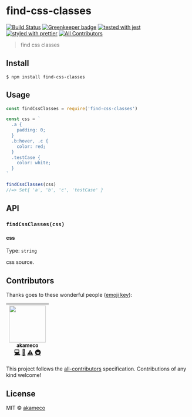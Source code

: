 # find-css-classes

[![Build Status](https://travis-ci.org/akameco/find-css-classes.svg?branch=master)](https://travis-ci.org/akameco/find-css-classes)
[![Greenkeeper badge](https://badges.greenkeeper.io/akameco/find-css-classes.svg)](https://greenkeeper.io/)
[![tested with jest](https://img.shields.io/badge/tested_with-jest-99424f.svg)](https://github.com/facebook/jest)
[![styled with prettier](https://img.shields.io/badge/styled_with-prettier-ff69b4.svg)](https://github.com/prettier/prettier)
[![All Contributors](https://img.shields.io/badge/all_contributors-1-orange.svg?style=flat-square)](#contributors)

> find css classes

## Install

```
$ npm install find-css-classes
```

## Usage

```js
const findCssClasses = require('find-css-classes')

const css = `
  .a {
    padding: 0;
  }
  .b:hover, .c {
    color: red;
  }
  .testCase {
    color: white;
  }
`

findCssClasses(css)
//=> Set{ 'a', 'b', 'c', 'testCase' }
```

## API

### `findCssClasses(css)`

#### css

Type: `string`

css source.

## Contributors

Thanks goes to these wonderful people ([emoji key](https://github.com/kentcdodds/all-contributors#emoji-key)):

<!-- ALL-CONTRIBUTORS-LIST:START - Do not remove or modify this section -->

<!-- prettier-ignore -->
| [<img src="https://avatars2.githubusercontent.com/u/4002137?v=4" width="100px;"/><br /><sub>akameco</sub>](http://akameco.github.io)<br />[💻](https://github.com/akameco/find-css-classes/commits?author=akameco "Code") [📖](https://github.com/akameco/find-css-classes/commits?author=akameco "Documentation") [⚠️](https://github.com/akameco/find-css-classes/commits?author=akameco "Tests") [🚇](#infra-akameco "Infrastructure (Hosting, Build-Tools, etc)") |
| :---: |

<!-- ALL-CONTRIBUTORS-LIST:END -->

This project follows the [all-contributors](https://github.com/kentcdodds/all-contributors) specification. Contributions of any kind welcome!

## License

MIT © [akameco](http://akameco.github.io)
